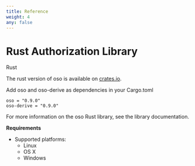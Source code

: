 ```yaml
---
title: Reference
weight: 4
any: false
---
```

# Rust Authorization Library

Rust

The rust version of oso is available on [crates.io](https://crates.io/crates/oso).

Add oso and oso-derive as dependencies in your Cargo.toml

```
oso = "0.9.0"
oso-derive = "0.9.0"
```

For more information on the oso Rust library, see the
library documentation.

**Requirements**

* Supported platforms:
  * Linux
  * OS X
  * Windows

